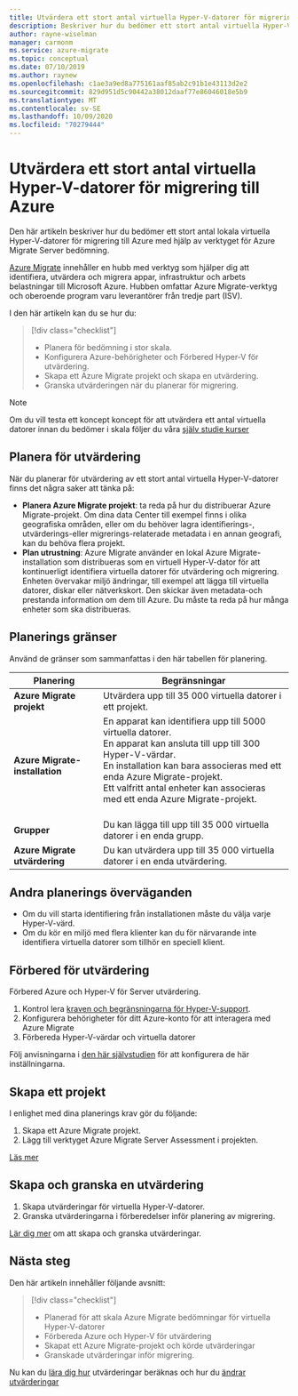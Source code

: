 ```yaml
---
title: Utvärdera ett stort antal virtuella Hyper-V-datorer för migrering till Azure med Azure Migrate | Microsoft Docs
description: Beskriver hur du bedömer ett stort antal virtuella Hyper-V-datorer för migrering till Azure med hjälp av tjänsten Azure Migrate.
author: rayne-wiselman
manager: carmonm
ms.service: azure-migrate
ms.topic: conceptual
ms.date: 07/10/2019
ms.author: raynew
ms.openlocfilehash: c1ae3a9ed8a775161aaf85ab2c91b1e43113d2e2
ms.sourcegitcommit: 829d951d5c90442a38012daaf77e86046018e5b9
ms.translationtype: MT
ms.contentlocale: sv-SE
ms.lasthandoff: 10/09/2020
ms.locfileid: "70279444"
---
```

# <a name="assess-large-numbers-of-hyper-v-vms-for-migration-to-azure"></a>Utvärdera ett stort antal virtuella Hyper-V-datorer för migrering till Azure

Den här artikeln beskriver hur du bedömer ett stort antal lokala virtuella Hyper-V-datorer för migrering till Azure med hjälp av verktyget för Azure Migrate Server bedömning.

[Azure Migrate](migrate-services-overview.md) innehåller en hubb med verktyg som hjälper dig att identifiera, utvärdera och migrera appar, infrastruktur och arbets belastningar till Microsoft Azure. Hubben omfattar Azure Migrate-verktyg och oberoende program varu leverantörer från tredje part (ISV). 


I den här artikeln kan du se hur du:
> [!div class="checklist"]
> * Planera för bedömning i stor skala.
> * Konfigurera Azure-behörigheter och Förbered Hyper-V för utvärdering.
> * Skapa ett Azure Migrate projekt och skapa en utvärdering.
> * Granska utvärderingen när du planerar för migrering.


> [!NOTE]
> Om du vill testa ett koncept koncept för att utvärdera ett antal virtuella datorer innan du bedömer i skala följer du våra [själv studie kurser](tutorial-prepare-hyper-v.md)

## <a name="plan-for-assessment"></a>Planera för utvärdering

När du planerar för utvärdering av ett stort antal virtuella Hyper-V-datorer finns det några saker att tänka på:

- **Planera Azure Migrate projekt**: ta reda på hur du distribuerar Azure Migrate-projekt. Om dina data Center till exempel finns i olika geografiska områden, eller om du behöver lagra identifierings-, utvärderings-eller migrerings-relaterade metadata i en annan geografi, kan du behöva flera projekt.
- **Plan utrustning**: Azure Migrate använder en lokal Azure Migrate-installation som distribueras som en virtuell Hyper-V-dator för att kontinuerligt identifiera virtuella datorer för utvärdering och migrering. Enheten övervakar miljö ändringar, till exempel att lägga till virtuella datorer, diskar eller nätverkskort. Den skickar även metadata-och prestanda information om dem till Azure. Du måste ta reda på hur många enheter som ska distribueras.


## <a name="planning-limits"></a>Planerings gränser
 
Använd de gränser som sammanfattas i den här tabellen för planering.

**Planering** | **Begränsningar**
--- | --- 
**Azure Migrate projekt** | Utvärdera upp till 35 000 virtuella datorer i ett projekt.
**Azure Migrate-installation** | En apparat kan identifiera upp till 5000 virtuella datorer.<br/> En apparat kan ansluta till upp till 300 Hyper-V-värdar.<br/> En installation kan bara associeras med ett enda Azure Migrate-projekt.<br/> Ett valfritt antal enheter kan associeras med ett enda Azure Migrate-projekt. <br/><br/> 
**Grupper** | Du kan lägga till upp till 35 000 virtuella datorer i en enda grupp.
**Azure Migrate utvärdering** | Du kan utvärdera upp till 35 000 virtuella datorer i en enda utvärdering.



## <a name="other-planning-considerations"></a>Andra planerings överväganden

- Om du vill starta identifiering från installationen måste du välja varje Hyper-V-värd. 
- Om du kör en miljö med flera klienter kan du för närvarande inte identifiera virtuella datorer som tillhör en speciell klient. 

## <a name="prepare-for-assessment"></a>Förbered för utvärdering

Förbered Azure och Hyper-V för Server utvärdering. 

1. Kontrol lera [kraven och begränsningarna för Hyper-V-support](migrate-support-matrix-hyper-v.md).
2. Konfigurera behörigheter för ditt Azure-konto för att interagera med Azure Migrate
3. Förbereda Hyper-V-värdar och virtuella datorer

Följ anvisningarna i [den här självstudien](tutorial-prepare-hyper-v.md) för att konfigurera de här inställningarna.

## <a name="create-a-project"></a>Skapa ett projekt

I enlighet med dina planerings krav gör du följande:

1. Skapa ett Azure Migrate projekt.
2. Lägg till verktyget Azure Migrate Server Assessment i projekten.

[Läs mer](how-to-add-tool-first-time.md)

## <a name="create-and-review-an-assessment"></a>Skapa och granska en utvärdering

1. Skapa utvärderingar för virtuella Hyper-V-datorer.
1. Granska utvärderingarna i förberedelser inför planering av migrering.

[Lär dig mer](tutorial-assess-hyper-v.md) om att skapa och granska utvärderingar.
    

## <a name="next-steps"></a>Nästa steg

Den här artikeln innehåller följande avsnitt:
 
> [!div class="checklist"] 
> * Planerad för att skala Azure Migrate bedömningar för virtuella Hyper-V-datorer
> * Förbereda Azure och Hyper-V för utvärdering
> * Skapat ett Azure Migrate-projekt och körde utvärderingar
> * Granskade utvärderingar inför migrering.

Nu kan du [lära dig hur](concepts-assessment-calculation.md) utvärderingar beräknas och hur du [ändrar utvärderingar](how-to-modify-assessment.md)
